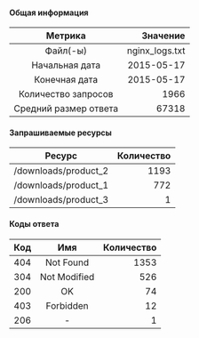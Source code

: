 #### Общая информация

|Метрика|Значение|
|:-:|-:|
|Файл(-ы)|nginx_logs.txt|
|Начальная дата|2015-05-17|
|Конечная дата|2015-05-17|
|Количество запросов|1966|
|Средний размер ответа|67318|

#### Запрашиваемые ресурсы

|Ресурс|Количество|
|:-:|-:|
|/downloads/product_2|1193|
|/downloads/product_1|772|
|/downloads/product_3|1|

#### Коды ответа

|Код|Имя|Количество|
|:-|:-:|-:|
|404|Not Found|1353|
|304|Not Modified|526|
|200|OK|74|
|403|Forbidden|12|
|206|-|1|
